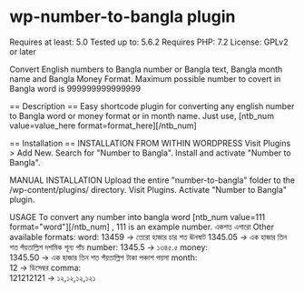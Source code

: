 # wp-number-to-bangla plugin
Requires at least: 5.0
Tested up to: 5.6.2
Requires PHP: 7.2
License: GPLv2 or later

Convert English numbers to Bangla number or Bangla text, Bangla month name and Bangla Money Format. 
Maximum possible number to covert in Bangla word is 999999999999999

== Description ==
Easy shortcode plugin for converting any english number to Bangla word or money format or in month name. 
Just use, [ntb_num value=value_here format=format_here][/ntb_num]

== Installation ==
INSTALLATION FROM WITHIN WORDPRESS
Visit Plugins > Add New.
Search for \"Number to Bangla\".
Install and activate \"Number to Bangla\".

MANUAL INSTALLATION
Upload the entire \"number-to-bangla\" folder to the /wp-content/plugins/ directory.
Visit Plugins.
Activate \"Number to Bangla\" plugin.

USAGE
To convert any number into bangla word [ntb_num value=111 format=\"word\"][/ntb_num] , 111 is an example number.
একশত এগারো
Other available formats:
word: 
    13459 ->	তেরো হাজার চার শত ঊনষাট
    1345.05 ->	এক হাজার তিন শত পঁয়তাল্লিশ দশমিক শূন্য পাঁচ
number:
    1345.5 ->	১৩৪৫.৫
money:	
    1345.50 ->	এক হাজার তিন শত পঁয়তাল্লিশ টাকা পঞ্চাশ পয়সা
month:	
    12 ->	ডিসেম্বর
comma:	
    121212121 ->	১২,১২,১২,১২১
